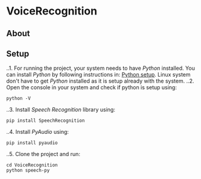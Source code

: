 # VoiceRecognition

## About

## Setup
..1. For running the project, your system needs to have *Python* installed. You can install *Python* by following instructions in: [Python setup](https://www.python.org/downloads/). Linux system don't have to get *Python* installed as it is setup already with the system.
..2. Open the console in your system and check if python is setup using:
```
python -V
```
..3. Install *Speech Recognition* library using:
```
pip install SpeechRecognition
```
..4. Install *PyAudio* using:
```
pip install pyaudio
```
..5. Clone the project and run:
```
cd VoiceRecognition
python speech-py
```
